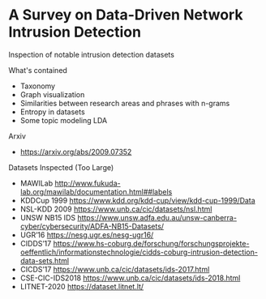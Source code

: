 # A Survey on Data-Driven Network Intrusion Detection
Inspection of notable intrusion detection datasets

What's contained
- Taxonomy
- Graph visualization
- Similarities between research areas and phrases with n-grams
- Entropy in datasets
- Some topic modeling LDA

Arxiv
- https://arxiv.org/abs/2009.07352

Datasets Inspected (Too Large)
- MAWILab http://www.fukuda-lab.org/mawilab/documentation.html##labels
- KDDCup 1999  https://www.kdd.org/kdd-cup/view/kdd-cup-1999/Data
- NSL-KDD 2009 https://www.unb.ca/cic/datasets/nsl.html
- UNSW NB15 IDS https://www.unsw.adfa.edu.au/unsw-canberra-cyber/cybersecurity/ADFA-NB15-Datasets/
- UGR’16 https://nesg.ugr.es/nesg-ugr16/
- CIDDS’17 https://www.hs-coburg.de/forschung/forschungsprojekte-oeffentlich/informationstechnologie/cidds-coburg-intrusion-detection-data-sets.html
- CICDS’17 https://www.unb.ca/cic/datasets/ids-2017.html
- CSE-CIC-IDS2018 https://www.unb.ca/cic/datasets/ids-2018.html
- LITNET-2020 https://dataset.litnet.lt/
